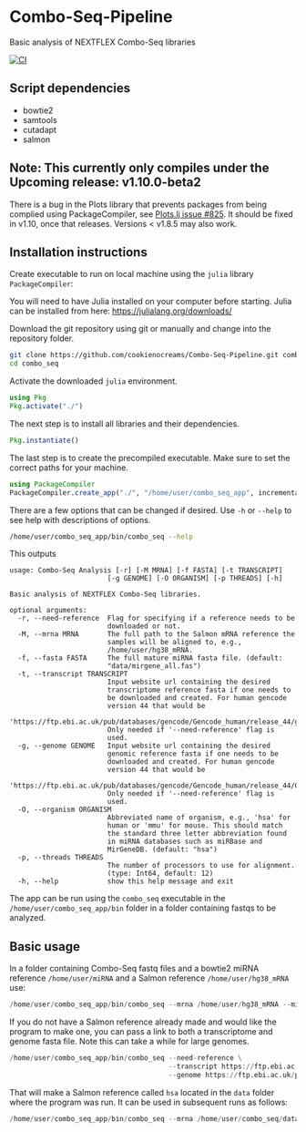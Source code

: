 # Combo-Seq-Pipeline
Basic analysis of NEXTFLEX Combo-Seq libraries

[![CI](https://github.com/cookienocreams/combo_seq/actions/workflows/CI.yaml/badge.svg)](https://github.com/cookienocreams/combo_seq/actions/workflows/CI.yaml)

## Script dependencies
- bowtie2
- samtools
- cutadapt
- salmon

 ## Note: This currently only compiles under the Upcoming release: v1.10.0-beta2
 There is a bug in the Plots library that prevents packages from being complied using PackageCompiler, see [Plots.lj issue #825](https://github.com/JuliaLang/PackageCompiler.jl/issues/825).
 It should be fixed in v1.10, once that releases. Versions < v1.8.5 may also work.
 
## Installation instructions

Create executable to run on local machine using the `julia` library `PackageCompiler`:

You will need to have Julia installed on your computer before starting. Julia can be installed from here: https://julialang.org/downloads/

Download the git repository using git or manually and change into the repository folder.
```bash
git clone https://github.com/cookienocreams/Combo-Seq-Pipeline.git combo_seq
cd combo_seq
```
Activate the downloaded `julia` environment.
```julia
using Pkg
Pkg.activate("./")
```
The next step is to install all libraries and their dependencies.
```julia
Pkg.instantiate()
```

The last step is to create the precompiled executable. Make sure to set the correct paths for your machine.

```julia
using PackageCompiler
PackageCompiler.create_app("./", "/home/user/combo_seq_app", incremental=true, precompile_execution_file="./src/combo_seq.jl", include_lazy_artifacts=true)
```

There are a few options that can be changed if desired. Use `-h` or `--help` to see help with descriptions of options.

```bash
/home/user/combo_seq_app/bin/combo_seq --help
```
This outputs

```
usage: Combo-Seq Analysis [-r] [-M MRNA] [-f FASTA] [-t TRANSCRIPT]
                        [-g GENOME] [-O ORGANISM] [-p THREADS] [-h]

Basic analysis of NEXTFLEX Combo-Seq libraries.

optional arguments:
  -r, --need-reference  Flag for specifying if a reference needs to be
                        downloaded or not.
  -M, --mrna MRNA       The full path to the Salmon mRNA reference the
                        samples will be aligned to, e.g.,
                        /home/user/hg38_mRNA.
  -f, --fasta FASTA     The full mature miRNA fasta file. (default:
                        "data/mirgene_all.fas")
  -t, --transcript TRANSCRIPT
                        Input website url containing the desired
                        transcriptome reference fasta if one needs to
                        be downloaded and created. For human gencode
                        version 44 that would be
                        'https://ftp.ebi.ac.uk/pub/databases/gencode/Gencode_human/release_44/gencode.v44.transcripts.fa.gz'.
                        Only needed if '--need-reference' flag is
                        used.
  -g, --genome GENOME   Input website url containing the desired
                        genomic reference fasta if one needs to be
                        downloaded and created. For human gencode
                        version 44 that would be
                        'https://ftp.ebi.ac.uk/pub/databases/gencode/Gencode_human/release_44/GRCh38.p14.genome.fa.gz'.
                        Only needed if '--need-reference' flag is
                        used.
  -O, --organism ORGANISM
                        Abbreviated name of organism, e.g., 'hsa' for
                        human or 'mmu' for mouse. This should match
                        the standard three letter abbreviation found
                        in miRNA databases such as miRBase and
                        MirGeneDB. (default: "hsa")
  -p, --threads THREADS
                        The number of processors to use for alignment.
                        (type: Int64, default: 12)
  -h, --help            show this help message and exit

```

The app can be run using the `combo_seq` executable in the `/home/user/combo_seq_app/bin` folder in a folder containing fastqs to be analyzed.

## Basic usage

In a folder containing Combo-Seq fastq files and a bowtie2 miRNA reference `/home/user/miRNA` and a Salmon reference `/home/user/hg38_mRNA` use:

```julia
/home/user/combo_seq_app/bin/combo_seq --mrna /home/user/hg38_mRNA --mirna /home/user/miRNA
```

If you do not have a Salmon reference already made and would like the program to make one, you can pass a link to both a transcriptome and genome fasta file. 
Note this can take a while for large genomes.

```julia
/home/user/combo_seq_app/bin/combo_seq --need-reference \
                                       --transcript https://ftp.ebi.ac.uk/pub/databases/gencode/Gencode_human/release_44/gencode.v44.transcripts.fa.gz \
                                       --genome https://ftp.ebi.ac.uk/pub/databases/gencode/Gencode_human/release_44/GRCh38.p14.genome.fa.gz
```

That will make a Salmon reference called `hsa` located in the `data` folder where the program was run. It can be used in subsequent runs as follows:

```julia
/home/user/combo_seq_app/bin/combo_seq --mrna /home/user/combo_seq/data/hsa
```
